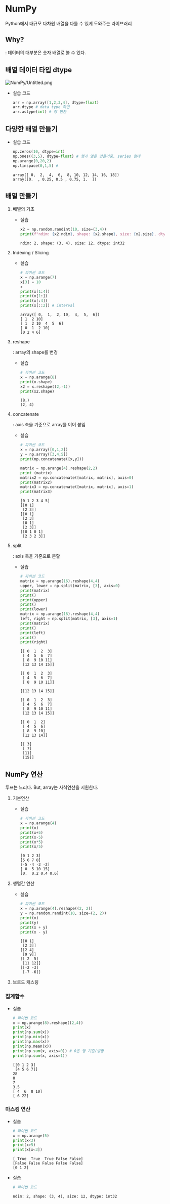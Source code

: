 # NumPy

Python에서 대규모 다차원 배열을 다룰 수 있게 도와주는 라이브러리

## Why?

: 데이터의 대부분은 숫자 배열로 볼 수 있다.

## 배열 데이터 타입 dtype

![NumPy/Untitled.png](NumPy/Untitled.png)

- 실습 코드

    ```python
    arr = np.array([1,2,3,4], dtype=float)
    arr.dtype # data type 확인
    arr.astype(int) # 형 변환
    ```

## 다양한 배열 만들기

- 실습 코드

    ```python
    np.zeros(10, dtype=int)
    np.ones((3,5), dtype=float) # 행과 열을 만들어줌, series 형태
    np.arange(0,20,2)
    np.linspace(0,1,5) # 
    ```

    ```
    array([ 0,  2,  4,  6,  8, 10, 12, 14, 16, 18])
    array([0.  , 0.25, 0.5 , 0.75, 1.  ])
    ```

## 배열 만들기

1. 배열의 기초
    - 실습

        ```python
        x2 = np.random.randint(10, size=(3,4))
        print(f"ndim: {x2.ndim}, shape: {x2.shape}, size: {x2.size}, dtype: {x2.dtype}")
        ```

        ```
        ndim: 2, shape: (3, 4), size: 12, dtype: int32
        ```

2. Indexing / Slicing
    - 실습

        ```python
        # 파이썬 코드
        x = np.arange(7)
        x[3] = 10
        x
        print(x[1:4])
        print(x[1:])
        print(x[:4])
        print(x[::2]) # interval
        ```

        ```
        array([ 0,  1,  2, 10,  4,  5,  6])
        [ 1  2 10]
        [ 1  2 10  4  5  6]
        [ 0  1  2 10]
        [0 2 4 6]
        ```

3. reshape

    : array의 shape를 변경

    - 실습

        ```python
        # 파이썬 코드
        x = np.arange(8)
        print(x.shape)
        x2 = x.reshape((2,-1))
        print(x2.shape)
        ```

        ```
        (8,)
        (2, 4)
        ```

4. concatenate

    : axis 축을 기준으로 array를 이어 붙임

    - 실습

        ```python
        # 파이썬 코드
        x = np.array([0,1,2])
        y = np.array([3,4,5])
        print(np.concatenate([x,y]))

        matrix = np.arange(4).reshape(2,2)
        print (matrix)
        matrix2 = np.concatenate([matrix, matrix], axis=0)
        print(matrix2)
        matrix3 = np.concatenate([matrix, matrix], axis=1)
        print(matrix3)
        ```

        ```
        [0 1 2 3 4 5]
        [[0 1]
         [2 3]]
        [[0 1]
         [2 3]
         [0 1]
         [2 3]]
        [[0 1 0 1]
         [2 3 2 3]]
        ```

5. split

    : axis 축을 기준으로 분할

    - 실습

        ```python
        # 파이썬 코드
        matrix = np.arange(16).reshape(4,4)
        upper, lower = np.split(matrix, [3], axis=0)
        print(matrix)
        print()
        print(upper)
        print()
        print(lower)
        matrix = np.arange(16).reshape(4,4)
        left, right = np.split(matrix, [3], axis=1)
        print(matrix)
        print()
        print(left)
        print()
        print(right)
        ```

        ```
        [[ 0  1  2  3]
         [ 4  5  6  7]
         [ 8  9 10 11]
         [12 13 14 15]]

        [[ 0  1  2  3]
         [ 4  5  6  7]
         [ 8  9 10 11]]

        [[12 13 14 15]]

        [[ 0  1  2  3]
         [ 4  5  6  7]
         [ 8  9 10 11]
         [12 13 14 15]]

        [[ 0  1  2]
         [ 4  5  6]
         [ 8  9 10]
         [12 13 14]]

        [[ 3]
         [ 7]
         [11]
         [15]]
        ```

## NumPy 연산

루프는 느리다.
But, array는 사칙연산을 지원한다.

1. 기본연산
    - 실습

        ```python
        # 파이썬 코드
        x = np.arange(4)
        print(x)
        print(x+5)
        print(x-5)
        print(x*5)
        print(x/5)
        ```

        ```
        [0 1 2 3]
        [5 6 7 8]
        [-5 -4 -3 -2]
        [ 0  5 10 15]
        [0.  0.2 0.4 0.6]
        ```

2. 행렬간 연산
    - 실습

        ```python
        # 파이썬 코드
        x = np.arange(4).reshape((2, 2))
        y = np.random.randint(10, size=(2, 2))
        print(x)
        print(y)
        print(x + y)
        print(x - y)
        ```

        ```
        [[0 1]
         [2 3]]
        [[2 4]
         [9 9]]
        [[ 2  5]
         [11 12]]
        [[-2 -3]
         [-7 -6]]
        ```

3. 브로드 캐스팅

### 집계함수

- 실습

    ```python
    # 파이썬 코드
    x = np.arange(8).reshape((2,4))
    print(x)
    print(np.sum(x))
    print(np.min(x))
    print(np.max(x))
    print(np.mean(x))
    print(np.sum(x, axis=0)) # 0은 행 기준/방향
    print(np.sum(x, axis=1))
    ```

    ```
    [[0 1 2 3]
     [4 5 6 7]]
    28
    0
    7
    3.5
    [ 4  6  8 10]
    [ 6 22]
    ```

### 마스킹 연산

- 실습

    ```python
    # 파이썬 코드
    x = np.arange(5)
    print(x<3)
    print(x>5)
    print(x[x<3])
    ```

    ```
    [ True  True  True False False]
    [False False False False False]
    [0 1 2]
    ```

- 실습

    ```python
    # 파이썬 코드
    ```

    ```
    ndim: 2, shape: (3, 4), size: 12, dtype: int32
    ```